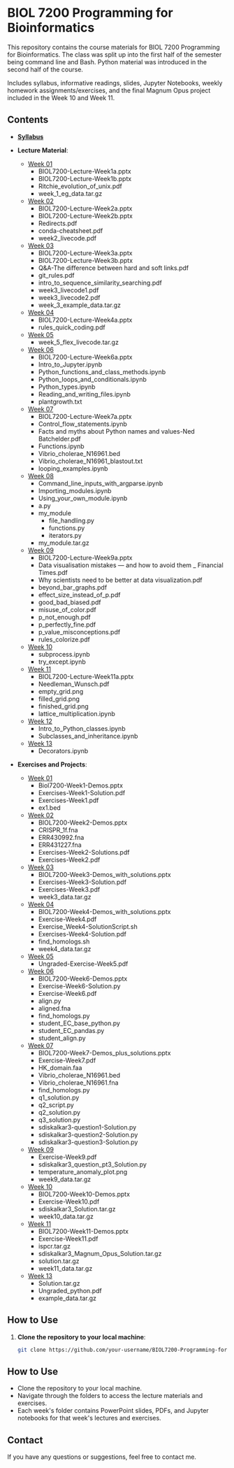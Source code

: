 # BIOL 7200 Programming for Bioinformatics

This repository contains the course materials for BIOL 7200 Programming for Bioinformatics. The class was split up into the first half of the semester being command line and Bash. Python material was introduced in the second half of the course.

Includes syllabus, informative readings, slides, Jupyter Notebooks, weekly homework assignments/exercises, and the final Magnum Opus project included in the Week 10 and Week 11.

## Contents

- **[Syllabus](Syllabus-BIOL7200-Fall2023.pdf)**
- **Lecture Material**:
  - [Week 01](Lecture%20Material/Week01)
    - BIOL7200-Lecture-Week1a.pptx
    - BIOL7200-Lecture-Week1b.pptx
    - Ritchie_evolution_of_unix.pdf
    - week_1_eg_data.tar.gz
  - [Week 02](Lecture%20Material/Week02)
    - BIOL7200-Lecture-Week2a.pptx
    - BIOL7200-Lecture-Week2b.pptx
    - Redirects.pdf
    - conda-cheatsheet.pdf
    - week2_livecode.pdf
  - [Week 03](Lecture%20Material/Week03)
    - BIOL7200-Lecture-Week3a.pptx
    - BIOL7200-Lecture-Week3b.pptx
    - Q&A-The difference between hard and soft links.pdf
    - git_rules.pdf
    - intro_to_sequence_similarity_searching.pdf
    - week3_livecode1.pdf
    - week3_livecode2.pdf
    - week_3_example_data.tar.gz
  - [Week 04](Lecture%20Material/Week04)
    - BIOL7200-Lecture-Week4a.pptx
    - rules_quick_coding.pdf
  - [Week 05](Lecture%20Material/Week05)
    - week_5_flex_livecode.tar.gz
  - [Week 06](Lecture%20Material/Week06)
    - BIOL7200-Lecture-Week6a.pptx
    - Intro_to_Jupyter.ipynb
    - Python_functions_and_class_methods.ipynb
    - Python_loops_and_conditionals.ipynb
    - Python_types.ipynb
    - Reading_and_writing_files.ipynb
    - plantgrowth.txt
  - [Week 07](Lecture%20Material/Week07)
    - BIOL7200-Lecture-Week7a.pptx
    - Control_flow_statements.ipynb
    - Facts and myths about Python names and values-Ned Batchelder.pdf
    - Functions.ipynb
    - Vibrio_cholerae_N16961.bed
    - Vibrio_cholerae_N16961_blastout.txt
    - looping_examples.ipynb
  - [Week 08](Lecture%20Material/Week08)
    - Command_line_inputs_with_argparse.ipynb
    - Importing_modules.ipynb
    - Using_your_own_module.ipynb
    - a.py
    - my_module
      - file_handling.py
      - functions.py
      - iterators.py
    - my_module.tar.gz
  - [Week 09](Lecture%20Material/Week09)
    - BIOL7200-Lecture-Week9a.pptx
    - Data visualisation mistakes — and how to avoid them _ Financial Times.pdf
    - Why scientists need to be better at data visualization.pdf
    - beyond_bar_graphs.pdf
    - effect_size_instead_of_p.pdf
    - good_bad_biased.pdf
    - misuse_of_color.pdf
    - p_not_enough.pdf
    - p_perfectly_fine.pdf
    - p_value_misconceptions.pdf
    - rules_colorize.pdf
  - [Week 10](Lecture%20Material/Week10)
    - subprocess.ipynb
    - try_except.ipynb
  - [Week 11](Lecture%20Material/Week11)
    - BIOL7200-Lecture-Week11a.pptx
    - Needleman_Wunsch.pdf
    - empty_grid.png
    - filled_grid.png
    - finished_grid.png
    - lattice_multiplication.ipynb
  - [Week 12](Lecture%20Material/Week12)
    - Intro_to_Python_classes.ipynb
    - Subclasses_and_inheritance.ipynb
  - [Week 13](Lecture%20Material/Week13)
    - Decorators.ipynb

- **Exercises and Projects**:
  - [Week 01](Exercises%20and%20Projects/Week01)
    - Biol7200-Week1-Demos.pptx
    - Exercises-Week1-Solution.pdf
    - Exercises-Week1.pdf
    - ex1.bed
  - [Week 02](Exercises%20and%20Projects/Week02)
    - BIOL7200-Week2-Demos.pptx
    - CRISPR_1f.fna
    - ERR430992.fna
    - ERR431227.fna
    - Exercises-Week2-Solutions.pdf
    - Exercises-Week2.pdf
  - [Week 03](Exercises%20and%20Projects/Week03)
    - BIOL7200-Week3-Demos_with_solutions.pptx
    - Exercises-Week3-Solution.pdf
    - Exercises-Week3.pdf
    - week3_data.tar.gz
  - [Week 04](Exercises%20and%20Projects/Week04)
    - BIOL7200-Week4-Demos_with_solutions.pptx
    - Exercise-Week4.pdf
    - Exercise_Week4-SolutionScript.sh
    - Exercises-Week4-Solution.pdf
    - find_homologs.sh
    - week4_data.tar.gz
  - [Week 05](Exercises%20and%20Projects/Week05)
    - Ungraded-Exercise-Week5.pdf
  - [Week 06](Exercises%20and%20Projects/Week06)
    - BIOL7200-Week6-Demos.pptx
    - Exercise-Week6-Solution.py
    - Exercise-Week6.pdf
    - align.py
    - aligned.fna
    - find_homologs.py
    - student_EC_base_python.py
    - student_EC_pandas.py
    - student_align.py
  - [Week 07](Exercises%20and%20Projects/Week07)
    - BIOL7200-Week7-Demos_plus_solutions.pptx
    - Exercise-Week7.pdf
    - HK_domain.faa
    - Vibrio_cholerae_N16961.bed
    - Vibrio_cholerae_N16961.fna
    - find_homologs.py
    - q1_solution.py
    - q2_script.py
    - q2_solution.py
    - q3_solution.py
    - sdiskalkar3-question1-Solution.py
    - sdiskalkar3-question2-Solution.py
    - sdiskalkar3-question3-Solution.py
  - [Week 09](Exercises%20and%20Projects/Week09)
    - Exercise-Week9.pdf
    - sdiskalkar3_question_pt3_Solution.py
    - temperature_anomaly_plot.png
    - week9_data.tar.gz
  - [Week 10](Exercises%20and%20Projects/Week10)
    - BIOL7200-Week10-Demos.pptx
    - Exercise-Week10.pdf
    - sdiskalkar3_Solution.tar.gz
    - week10_data.tar.gz
  - [Week 11](Exercises%20and%20Projects/Week11)
    - BIOL7200-Week11-Demos.pptx
    - Exercise-Week11.pdf
    - ispcr.tar.gz
    - sdiskalkar3_Magnum_Opus_Solution.tar.gz
    - solution.tar.gz
    - week11_data.tar.gz
  - [Week 13](Exercises%20and%20Projects/Week13)
    - Solution.tar.gz
    - Ungraded_python.pdf
    - example_data.tar.gz

## How to Use

1. **Clone the repository to your local machine**:
   ```bash
   git clone https://github.com/your-username/BIOL7200-Programming-for-Bioinformatics.git

## How to Use

- Clone the repository to your local machine.
- Navigate through the folders to access the lecture materials and exercises.
- Each week's folder contains PowerPoint slides, PDFs, and Jupyter notebooks for that week's lectures and exercises.

## Contact

If you have any questions or suggestions, feel free to contact me.


